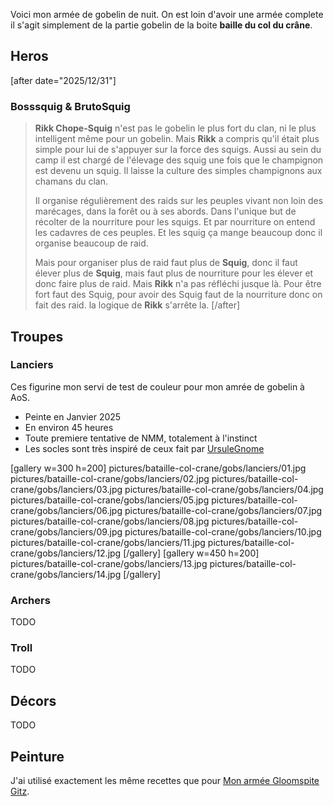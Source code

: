 
Voici mon armée de gobelin de nuit. 
On est loin d'avoir une armée complete il s'agit simplement de la partie gobelin de la boite **baille du col du crâne**.

## Heros

[after date="2025/12/31"]
### Bosssquig & BrutoSquig

>**Rikk Chope-Squig** n'est pas le gobelin le plus fort du clan, ni le plus intelligent même pour un gobelin.
>Mais **Rikk** a compris qu'il était plus simple pour lui de s'appuyer sur la force des squigs.
>Aussi au sein du camp il est chargé de l'élevage des squig une fois que le champignon est devenu un squig.
>Il laisse la culture des simples champignons aux chamans du clan.
>
>Il organise régulièrement des raids sur les peuples vivant non loin des marécages, dans la forêt ou à ses abords.
>Dans l'unique but de récolter de la nourriture pour les squigs.
>Et par nourriture on entend les cadavres de ces peuples.
>Et les squig ça mange beaucoup donc il organise beaucoup de raid.
>
>Mais pour organiser plus de raid faut plus de **Squig**, donc il faut élever plus de **Squig**, mais faut plus de nourriture pour les élever et donc faire plus de raid.
>Mais **Rikk** n'a pas réfléchi jusque là.
>Pour être fort faut des Squig, pour avoir des Squig faut de la nourriture donc on fait des raid. la logique de **Rikk** s'arrête la.
[/after]
## Troupes

### Lanciers 

Ces figurine mon servi de test de couleur pour mon amrée de gobelin à AoS.

* Peinte en Janvier 2025
* En environ 45 heures
* Toute premiere tentative de NMM, totalement à l'instinct
* Les socles sont très inspiré de ceux fait par [UrsuleGnome](https://www.twitch.tv/ursulegnome)

[gallery w=300 h=200]
pictures/bataille-col-crane/gobs/lanciers/01.jpg
pictures/bataille-col-crane/gobs/lanciers/02.jpg
pictures/bataille-col-crane/gobs/lanciers/03.jpg
pictures/bataille-col-crane/gobs/lanciers/04.jpg
pictures/bataille-col-crane/gobs/lanciers/05.jpg
pictures/bataille-col-crane/gobs/lanciers/06.jpg
pictures/bataille-col-crane/gobs/lanciers/07.jpg
pictures/bataille-col-crane/gobs/lanciers/08.jpg
pictures/bataille-col-crane/gobs/lanciers/09.jpg
pictures/bataille-col-crane/gobs/lanciers/10.jpg
pictures/bataille-col-crane/gobs/lanciers/11.jpg
pictures/bataille-col-crane/gobs/lanciers/12.jpg
[/gallery]
[gallery w=450 h=200]
pictures/bataille-col-crane/gobs/lanciers/13.jpg
pictures/bataille-col-crane/gobs/lanciers/14.jpg
[/gallery]

### Archers

TODO

### Troll

TODO

## Décors

TODO

## Peinture

J'ai utilisé exactement les même recettes que pour [Mon armée Gloomspite Gitz](2025/armee-gloomspite-gitz.html).
